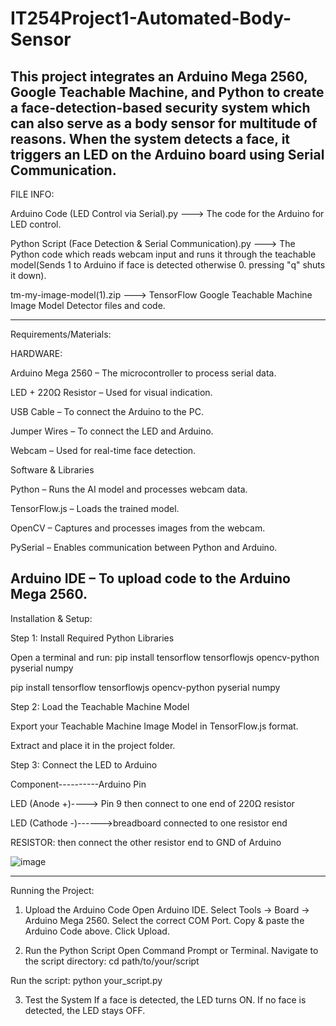 # IT254Project1-Automated-Body-Sensor
This project integrates an Arduino Mega 2560, Google Teachable Machine, and Python to create a face-detection-based security system which can also serve as a body sensor for multitude of reasons. When the system detects a face, it triggers an LED on the Arduino board using Serial Communication.
---------------------------------------------------------------------------------------------------------------------------------------------------------------------------------------------------------------------

FILE INFO:

Arduino Code (LED Control via Serial).py ---> The code for the Arduino for LED control.

Python Script (Face Detection & Serial Communication).py ---> The Python code which reads webcam input and runs it through the teachable model(Sends 1 to Arduino if face is detected otherwise 0. pressing "q" shuts it down).

tm-my-image-model(1).zip ---> TensorFlow Google Teachable Machine Image Model Detector files and code. 

---------------------------------------------------------------------------------------------------------------------------------------------------------------------------------------------------------------------



Requirements/Materials:







HARDWARE:

Arduino Mega 2560 – The microcontroller to process serial data.

LED + 220Ω Resistor – Used for visual indication.

USB Cable – To connect the Arduino to the PC.

Jumper Wires – To connect the LED and Arduino.

Webcam – Used for real-time face detection.

Software & Libraries

Python – Runs the AI model and processes webcam data.

TensorFlow.js – Loads the trained model.

OpenCV – Captures and processes images from the webcam.

PySerial – Enables communication between Python and Arduino.

Arduino IDE – To upload code to the Arduino Mega 2560.
---------------------------------------------------------------------------------------------------------------------------------------------------------------------------------------------------------------------
Installation & Setup:

Step 1: Install Required Python Libraries

Open a terminal and run: pip install tensorflow tensorflowjs opencv-python pyserial numpy


pip install tensorflow tensorflowjs opencv-python pyserial numpy

Step 2: Load the Teachable Machine Model

Export your Teachable Machine Image Model in TensorFlow.js format.

Extract and place it in the project folder.

Step 3: Connect the LED to Arduino

Component----------Arduino Pin

LED (Anode +)----> Pin 9 then connect to one end of 220Ω resistor

LED (Cathode -)------>breadboard connected to one resistor end

RESISTOR: then connect the other resistor end to GND of Arduino

![image](https://github.com/user-attachments/assets/fe7a7077-179a-42e6-925d-a3c6e0fd93fc)


---------------------------------------------------------------------------------------------------------------------------------------------------------------------------------------------------------------------

Running the Project:

1. Upload the Arduino Code
Open Arduino IDE.
Select Tools → Board → Arduino Mega 2560.
Select the correct COM Port.
Copy & paste the Arduino Code above.
Click Upload.

2. Run the Python Script
Open Command Prompt or Terminal.
Navigate to the script directory: cd path/to/your/script

Run the script: python your_script.py


3. Test the System
If a face is detected, the LED turns ON.
If no face is detected, the LED stays OFF.



